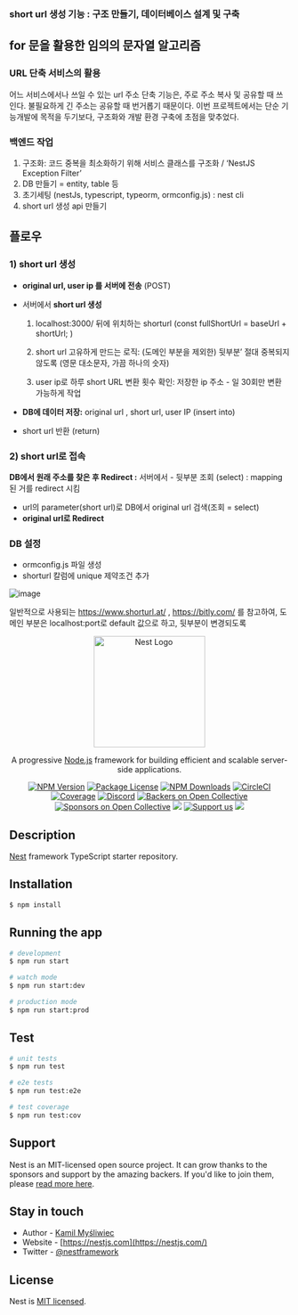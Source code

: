 ### short url 생성 기능 : 구조 만들기, 데이터베이스 설계 및 구축
## for 문을 활용한 임의의 문자열 알고리즘 
### URL 단축 서비스의 활용 

어느 서비스에서나 쓰일 수 있는 url 주소 단축 기능은, 주로 주소 복사 및 공유할 때 쓰인다. 불필요하게 긴 주소는 공유할 때 번거롭기 때문이다. 이번 프로젝트에서는 단순 기능개발에 목적을 두기보다, 구조화와 개발 환경 구축에 초점을 맞추었다.

### 백엔드 작업

1. 구조화: 코드 중복을 최소화하기 위해 서비스 클래스를 구조화 / ‘NestJS Exception Filter’
2. DB 만들기 = entity, table 등
3. 초기세팅 (nestJs, typescript, typeorm, ormconfig.js) : nest cli 
4. short url 생성 api 만들기

## 플로우

### 1) short url 생성

- **original url, user ip 를 서버에 전송** (POST)
- 서버에서 **short url 생성** 
    
    1) localhost:3000/ 뒤에 위치하는 shorturl (const fullShortUrl = baseUrl + shortUrl; )
    2) short url 고유하게 만드는 로직: (도메인 부분을 제외한) 뒷부분’ 절대 중복되지 않도록 (영문 대소문자, 가끔 하나의 숫자)
    
    3)  user ip로 하루 short URL 변환 횟수 확인: 저장한 ip 주소 - 일 30회만 변환 가능하게 작업 
    
- **DB에 데이터 저장:** original url , short url, user IP (insert into)
- short url 반환 (return)

### 2) short url로 접속

********DB에서 원래 주소를 찾은 후 Redirect :******** 서버에서 - 뒷부분 조회 (select) : mapping 된 거를 redirect 시킴

- url의 parameter(short url)로 DB에서 original url 검색(조회 = select)
- **original url로 Redirect**


### DB 설정

- ormconfig.js 파일 생성
- shorturl 칼럼에 unique 제약조건 추가

![image](https://github.com/DeveloperPMYJ/short_url/assets/142304129/1fdcab1c-4d4e-4a1c-9bf8-481b27a2cf9f)  

일반적으로 사용되는 https://www.shorturl.at/ , https://bitly.com/ 를 참고하여, 도메인 부분은 localhost:port로 default 값으로 하고, 뒷부분이 변경되도록


<p align="center">
  <a href="http://nestjs.com/" target="blank"><img src="https://nestjs.com/img/logo-small.svg" width="200" alt="Nest Logo" /></a>
</p>

[circleci-image]: https://img.shields.io/circleci/build/github/nestjs/nest/master?token=abc123def456
[circleci-url]: https://circleci.com/gh/nestjs/nest

  <p align="center">A progressive <a href="http://nodejs.org" target="_blank">Node.js</a> framework for building efficient and scalable server-side applications.</p>
    <p align="center">
<a href="https://www.npmjs.com/~nestjscore" target="_blank"><img src="https://img.shields.io/npm/v/@nestjs/core.svg" alt="NPM Version" /></a>
<a href="https://www.npmjs.com/~nestjscore" target="_blank"><img src="https://img.shields.io/npm/l/@nestjs/core.svg" alt="Package License" /></a>
<a href="https://www.npmjs.com/~nestjscore" target="_blank"><img src="https://img.shields.io/npm/dm/@nestjs/common.svg" alt="NPM Downloads" /></a>
<a href="https://circleci.com/gh/nestjs/nest" target="_blank"><img src="https://img.shields.io/circleci/build/github/nestjs/nest/master" alt="CircleCI" /></a>
<a href="https://coveralls.io/github/nestjs/nest?branch=master" target="_blank"><img src="https://coveralls.io/repos/github/nestjs/nest/badge.svg?branch=master#9" alt="Coverage" /></a>
<a href="https://discord.gg/G7Qnnhy" target="_blank"><img src="https://img.shields.io/badge/discord-online-brightgreen.svg" alt="Discord"/></a>
<a href="https://opencollective.com/nest#backer" target="_blank"><img src="https://opencollective.com/nest/backers/badge.svg" alt="Backers on Open Collective" /></a>
<a href="https://opencollective.com/nest#sponsor" target="_blank"><img src="https://opencollective.com/nest/sponsors/badge.svg" alt="Sponsors on Open Collective" /></a>
  <a href="https://paypal.me/kamilmysliwiec" target="_blank"><img src="https://img.shields.io/badge/Donate-PayPal-ff3f59.svg"/></a>
    <a href="https://opencollective.com/nest#sponsor"  target="_blank"><img src="https://img.shields.io/badge/Support%20us-Open%20Collective-41B883.svg" alt="Support us"></a>
  <a href="https://twitter.com/nestframework" target="_blank"><img src="https://img.shields.io/twitter/follow/nestframework.svg?style=social&label=Follow"></a>
</p>
  <!--[![Backers on Open Collective](https://opencollective.com/nest/backers/badge.svg)](https://opencollective.com/nest#backer)
  [![Sponsors on Open Collective](https://opencollective.com/nest/sponsors/badge.svg)](https://opencollective.com/nest#sponsor)-->

## Description

[Nest](https://github.com/nestjs/nest) framework TypeScript starter repository.

## Installation

```bash
$ npm install
```

## Running the app

```bash
# development
$ npm run start

# watch mode
$ npm run start:dev

# production mode
$ npm run start:prod
```

## Test

```bash
# unit tests
$ npm run test

# e2e tests
$ npm run test:e2e

# test coverage
$ npm run test:cov
```

## Support

Nest is an MIT-licensed open source project. It can grow thanks to the sponsors and support by the amazing backers. If you'd like to join them, please [read more here](https://docs.nestjs.com/support).

## Stay in touch

- Author - [Kamil Myśliwiec](https://kamilmysliwiec.com)
- Website - [https://nestjs.com](https://nestjs.com/)
- Twitter - [@nestframework](https://twitter.com/nestframework)

## License

Nest is [MIT licensed](LICENSE).
